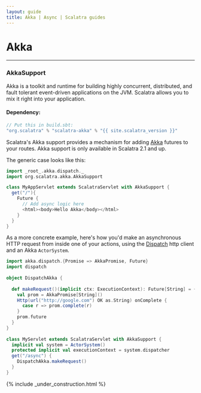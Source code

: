 ```yaml
---
layout: guide
title: Akka | Async | Scalatra guides
---
```


<div class="page-header">
  <h1>Akka</h1>
</div>

---


### AkkaSupport

Akka is a toolkit and runtime for building highly concurrent, distributed, and
fault tolerant event-driven applications on the JVM. Scalatra allows you to
mix it right into your application.

#### Dependency:

```scala
// Put this in build.sbt:
"org.scalatra" % "scalatra-akka" % "{{ site.scalatra_version }}"
```

Scalatra's Akka support provides a mechanism for adding [Akka][akka] 
futures to your routes. Akka support is only available in Scalatra 2.1 and up.

The generic case looks like this:

```scala
import _root_.akka.dispatch._
import org.scalatra.akka.AkkaSupport

class MyAppServlet extends ScalatraServlet with AkkaSupport {
  get("/"){
    Future {
      // Add async logic here
      <html><body>Hello Akka</body></html>
    }
  }
}
```

As a more concrete example, here's how you'd make an asynchronous HTTP 
request from inside one of your actions, using the 
[Dispatch](http://dispatch.databinder.net/Dispatch.html) http client and an
Akka `ActorSystem`.

```scala
import akka.dispatch.{Promise => AkkaPromise, Future}
import dispatch
 
object DispatchAkka {
  
  def makeRequest()(implicit ctx: ExecutionContext): Future[String] = {
    val prom = AkkaPromise[String]()
    Http(url("http://google.com") OK as.String) onComplete {
      case r => prom.complete(r)
    }
    prom.future
  }
}
 
class MyServlet extends ScalatraServlet with AkkaSupport {
  implicit val system = ActorSystem()
  protected implicit val executionContext = system.dispatcher
  get("/async") {
    DispatchAkka.makeRequest()
  }
}
```

[akka]: http://akka.io/

{% include _under_construction.html %}